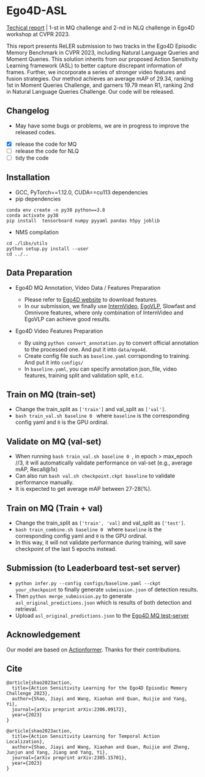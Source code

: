 # Ego4D-ASL
[Techical report](https://arxiv.org/abs/2306.09172) | 1-st in MQ challenge and 2-nd in NLQ challenge in Ego4D workshop at CVPR 2023.

This report presents ReLER submission to two tracks in the Ego4D Episodic Memory Benchmark in CVPR 2023, including Natural Language Queries and Moment Queries. This solution inherits from our proposed Action Sensitivity Learning framework (ASL) to better capture discrepant information of frames. Further, we incorporate a series of stronger video features and fusion strategies. Our method achieves an average mAP of 29.34, ranking 1st in Moment Queries Challenge, and garners 19.79 mean R1, ranking 2nd in Natural Language Queries Challenge. Our code will be released.



## Changelog
* May have some bugs or problems, we are in progress to improve the released codes.
- [x] release the code for MQ
- [ ] release the code for NLQ
- [ ] tidy the code

## Installation
* GCC, PyTorch==1.12.0, CUDA==cu113 dependencies
* pip dependencies
```
conda env create -n py38 python==3.8
conda activate py38
pip install  tensorboard numpy pyyaml pandas h5py joblib
```
* NMS compilation
```
cd ./libs/utils
python setup.py install --user
cd ../..
```

## Data Preparation
* Ego4D MQ Annotation, Video Data / Features Preparation
    *   Please refer to [Ego4D website](https://ego4d-data.org/) to download features.
    *   In our submission, we finally use [InternVideo](https://arxiv.org/abs/2211.09529), [EgoVLP](https://github.com/showlab/EgoVLP), Slowfast and Omnivore features, where only combination of InternVideo and EgoVLP can achieve good results.

* Ego4D Video Features Preparation
    * By using `python convert_annotation.py` to convert official annotation to the processed one. And put it into `data/ego4d`.
    * Create config file such as `baseline.yaml` corrsponding to training. And put it into `configs/`
    * In `baseline.yaml`, you can specify annotation json_file, video features, training split and validation split, e.t.c.

## Train on MQ (train-set)
* Change the train_split as `['train']` and val_split as `['val']`.
* ```bash train_val.sh baseline 0 ``` where `baseline` is the corresponding config yaml and `0` is the GPU ordinal.

## Validate on MQ (val-set)
* When running ```bash train_val.sh baseline 0 ```, in epoch > max_epoch //3, it will automatically validate performance on val-set (e.g., average mAP, Recall@1x)
* Can also run `bash val.sh checkpoint.ckpt baseline` to validate performance manually.
* It is expected to get average mAP between 27-28(%).

## Train on MQ (Train + val)
* Change the train_split as `['train', 'val]` and val_split as `['test']`.
* ```bash train_combine.sh baseline 0 ``` where `baseline` is the corresponding config yaml and `0` is the GPU ordinal.
* In this way, it will not validate performance during training, will save checkpoint of the last 5 epochs instead.

## Submission (to Leaderboard test-set server)
* `python infer.py --config configs/baseline.yaml --ckpt your_checkpoint` to finally generate `submission.json` of detection results.
* Then `python merge_submission.py` to generate `asl_original_predictions.json` which is results of both detection and retrieval.
* Upload `asl_original_predictions.json` to the [Ego4D MQ test-server](https://eval.ai/web/challenges/challenge-page/1626/leaderboard)


## Acknowledgement
Our model are based on [Actionformer](https://github.com/happyharrycn/actionformer_release/tree/main). Thanks for their contributions.


## Cite
```
@article{shao2023action,
  title={Action Sensitivity Learning for the Ego4D Episodic Memory Challenge 2023},
  author={Shao, Jiayi and Wang, Xiaohan and Quan, Ruijie and Yang, Yi},
  journal={arXiv preprint arXiv:2306.09172},
  year={2023}
}

@article{shao2023action,
  title={Action Sensitivity Learning for Temporal Action Localization},
  author={Shao, Jiayi and Wang, Xiaohan and Quan, Ruijie and Zheng, Junjun and Yang, Jiang and Yang, Yi},
  journal={arXiv preprint arXiv:2305.15701},
  year={2023}
}

```
